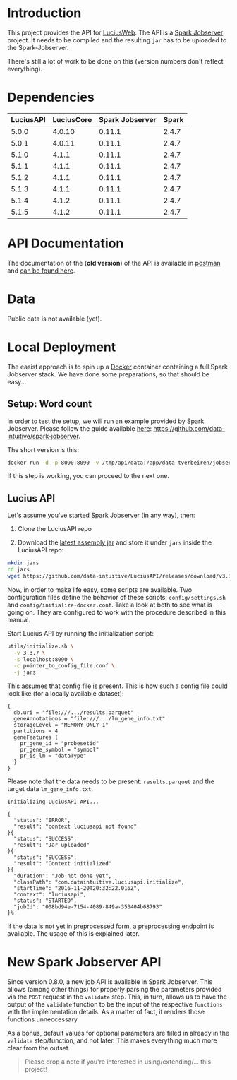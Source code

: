 # Introduction

This project provides the API for [LuciusWeb](https://github.com/data-intuitive/LuciusWeb). The API is a [Spark Jobserver](https://github.com/spark-jobserver/spark-jobserver) project. It needs to be compiled and the resulting `jar` has to be uploaded to the Spark-Jobserver.

There's still a lot of work to be done on this (version numbers don't reflect everything).

# Dependencies

| LuciusAPI | LuciusCore | Spark Jobserver | Spark |
|-----------|------------|-----------------|-------|
| 5.0.0     | 4.0.10     | 0.11.1          | 2.4.7 |
| 5.0.1     | 4.0.11     | 0.11.1          | 2.4.7 |
| 5.1.0     | 4.1.1      | 0.11.1          | 2.4.7 |
| 5.1.1     | 4.1.1      | 0.11.1          | 2.4.7 |
| 5.1.2     | 4.1.1      | 0.11.1          | 2.4.7 |
| 5.1.3     | 4.1.1      | 0.11.1          | 2.4.7 |
| 5.1.4     | 4.1.2      | 0.11.1          | 2.4.7 |
| 5.1.5     | 4.1.2      | 0.11.1          | 2.4.7 |

# API Documentation

The documentation of the (__old version__) of the API is available in [postman](https://www.getpostman.com/) and [can be found here](https://www.getpostman.com/collections/cf537f6cae9b82c35034).

# Data

Public data is not available (yet).

# Local Deployment

The easist approach is to spin up a [Docker](https://www.docker.com/) container containing a full Spark Jobserver stack. We have done some preparations, so that should be easy...

## Setup: Word count

In order to test the setup, we will run an example provided by Spark Jobserver. Please follow the guide available [here](https://github.com/data-intuitive/spark-jobserver): <https://github.com/data-intuitive/spark-jobserver>.

The short version is this:

```bash
docker run -d -p 8090:8090 -v /tmp/api/data:/app/data tverbeiren/jobserver
```

If this step is working, you can proceed to the next one.

## Lucius API

Let's assume you've started Spark Jobserver (in any way), then:

1. Clone the LuciusAPI repo

2. Download the [latest assembly jar](https://github.com/data-intuitive/LuciusAPI/releases/tag/v3.3.7) and store it under `jars` inside the LuciusAPI repo:

```sh
mkdir jars
cd jars
wget https://github.com/data-intuitive/LuciusAPI/releases/download/v3.3.7/LuciusAPI-assembly-3.3.7.jar
```

Now, in order to make life easy, some scripts are available. Two configuration files define the behavior of these scripts: `config/settings.sh` and `config/initialize-docker.conf`. Take a look at both to see what is going on. They are configured to work with the procedure described in this manual.

Start Lucius API by running the initialization script:

```bash
utils/initialize.sh \
  -v 3.3.7 \
  -s localhost:8090 \
  -c pointer_to_config_file.conf \
  -j jars
```

This assumes that config file is present. This is how such a config file could look like (for a locally available dataset):

```
{
  db.uri = "file:///.../results.parquet"
  geneAnnotations = "file:///.../lm_gene_info.txt"
  storageLevel = "MEMORY_ONLY_1"
  partitions = 4
  geneFeatures {
    pr_gene_id = "probesetid"
    pr_gene_symbol = "symbol"
    pr_is_lm = "dataType"
  }
}
```

Please note that the data needs to be present: `results.parquet` and the target data `lm_gene_info.txt`.

```
Initializing LuciusAPI API...

{
  "status": "ERROR",
  "result": "context luciusapi not found"
}{
  "status": "SUCCESS",
  "result": "Jar uploaded"
}{
  "status": "SUCCESS",
  "result": "Context initialized"
}{
  "duration": "Job not done yet",
  "classPath": "com.dataintuitive.luciusapi.initialize",
  "startTime": "2016-11-20T20:32:22.016Z",
  "context": "luciusapi",
  "status": "STARTED",
  "jobId": "008bd94e-7154-4089-849a-353404b68793"
}%
```

If the data is not yet in preprocessed form, a preprocessing endpoint is available. The usage of this is explained later.

# New Spark Jobserver API

Since version 0.8.0, a new job API is available in Spark Jobserver. This allows (among other things) for properly parsing the parameters provided via the `POST` request in the `validate` step. This, in turn, allows us to have the output of the `validate` function to be the input of the respective `functions` with the implementation details. As a matter of fact, it renders those functions unneccessary.

As a bonus, default values for optional parameters are filled in already in the `validate` step/function, and not later. This makes everything much more clear from the outset.



> Please drop a note if you're interested in using/extending/... this project!
